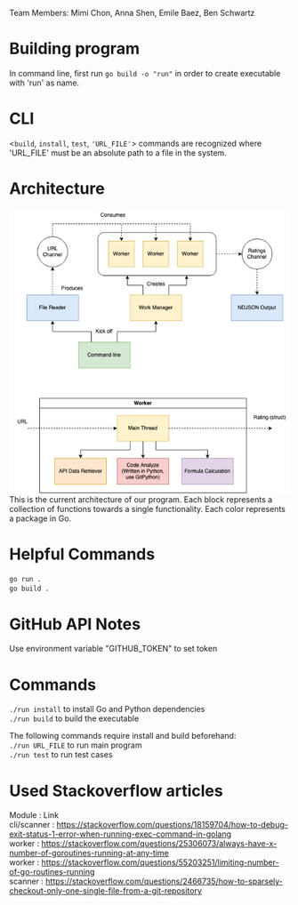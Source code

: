 Team Members:
Mimi Chon, Anna Shen, Emile Baez, Ben Schwartz

# Building program
In command line, first run 
`go build -o "run"`
in order to create executable with 'run' as name.

# CLI
<`build`, `install`, `test`, `'URL_FILE'`> commands are recognized where 'URL_FILE' must be an absolute path to a file in the system.

# Architecture
![Architecture](resources/arch.jpg)   
This is the current architecture of our program. Each block represents a collection of functions towards a single functionality. Each color represents a package in Go.

# Helpful Commands
`go run .`   
`go build .`

# GitHub API Notes
Use environment variable "GITHUB_TOKEN" to set token

# Commands
`./run install` to install Go and Python dependencies  
`./run build`  to build the executable  

The following commands require install and build beforehand:  
`./run URL_FILE` to run main program  
`./run test` to run test cases  

# Used Stackoverflow articles
Module : Link  
cli/scanner : https://stackoverflow.com/questions/18159704/how-to-debug-exit-status-1-error-when-running-exec-command-in-golang  
worker : https://stackoverflow.com/questions/25306073/always-have-x-number-of-goroutines-running-at-any-time  
worker : https://stackoverflow.com/questions/55203251/limiting-number-of-go-routines-running  
scanner : https://stackoverflow.com/questions/2466735/how-to-sparsely-checkout-only-one-single-file-from-a-git-repository

